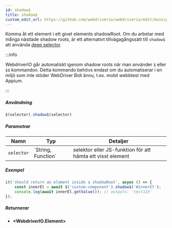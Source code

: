 ```yaml
---
id: shadow$
title: shadow$
custom_edit_url: https://github.com/webdriverio/webdriverio/edit/main/packages/webdriverio/src/commands/element/shadow$.ts
---
```


Komma åt ett element i ett givet elements shadowRoot. Om du arbetar
med många nästlade shadow roots, är ett alternativt tillvägagångssätt till `shadow$` att
använda [deep selector](https://webdriver.io/docs/selectors#deep-selectors).

:::info

WebdriverIO går automatiskt igenom shadow roots när man använder `$` eller `$$` kommandon.
Detta kommando behövs endast om du automatiserar i en miljö som inte
stöder WebDriver Bidi ännu, t.ex. mobil webbtest med Appium.

:::

##### Användning

```js
$(selector).shadow$(selector)
```

##### Parametrar

<table>
  <thead>
    <tr>
      <th>Namn</th><th>Typ</th><th>Detaljer</th>
    </tr>
  </thead>
  <tbody>
    <tr>
      <td><code><var>selector</var></code></td>
      <td>`String, Function`</td>
      <td>selektor eller JS-funktion för att hämta ett visst element</td>
    </tr>
  </tbody>
</table>

##### Exempel

```js title="shadow$$.js"
it('should return an element inside a shadowRoot', async () => {
    const innerEl = await $('custom-component').shadow$('#innerEl');
    console.log(await innerEl.getValue()); // outputs: 'test123'
});
```

##### Returnerar

- **&lt;WebdriverIO.Element&gt;**